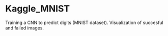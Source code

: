 # Kaggle_MNIST
Training a CNN to predict digits (MNIST dataset). Visualization of succesful and failed images.
